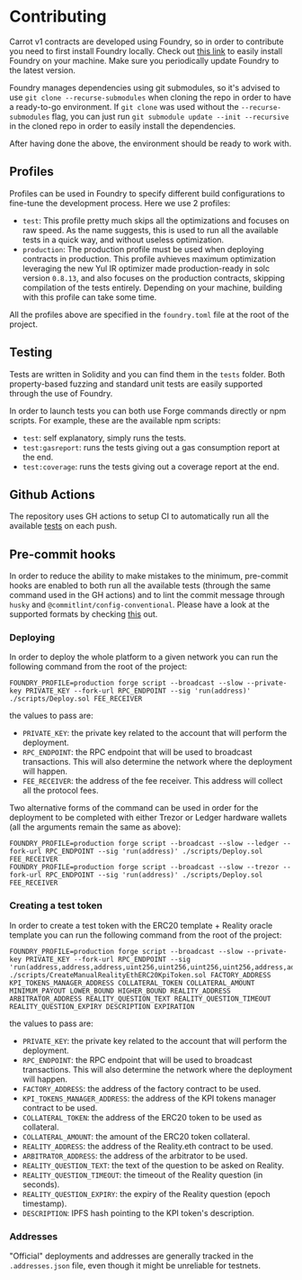 # Contributing

Carrot v1 contracts are developed using Foundry, so in order to contribute you
need to first install Foundry locally. Check out
[this link](https://getfoundry.sh/) to easily install Foundry on your machine.
Make sure you periodically update Foundry to the latest version.

Foundry manages dependencies using git submodules, so it's advised to use
`git clone --recurse-submodules` when cloning the repo in order to have a
ready-to-go environment. If `git clone` was used without the
`--recurse-submodules` flag, you can just run
`git submodule update --init --recursive` in the cloned repo in order to easily
install the dependencies.

After having done the above, the environment should be ready to work with.

## Profiles

Profiles can be used in Foundry to specify different build configurations to
fine-tune the development process. Here we use 2 profiles:

- `test`: This profile pretty much skips all the optimizations and focuses on
  raw speed. As the name suggests, this is used to run all the available tests
  in a quick way, and without useless optimization.
- `production`: The production profile must be used when deploying contracts in
  production. This profile avhieves maximum optimization leveraging the new Yul
  IR optimizer made production-ready in solc version `0.8.13`, and also focuses
  on the production contracts, skipping compilation of the tests entirely.
  Depending on your machine, building with this profile can take some time.

All the profiles above are specified in the `foundry.toml` file at the root of
the project.

## Testing

Tests are written in Solidity and you can find them in the `tests` folder. Both
property-based fuzzing and standard unit tests are easily supported through the
use of Foundry.

In order to launch tests you can both use Forge commands directly or npm
scripts. For example, these are the available npm scripts:

- `test`: self explanatory, simply runs the tests.
- `test:gasreport`: runs the tests giving out a gas consumption report at the
  end.
- `test:coverage`: runs the tests giving out a coverage report at the end.

## Github Actions

The repository uses GH actions to setup CI to automatically run all the
available
[tests](https://github.com/carrot-kpi/contracts/blob/feature/v1-no-automation/.github/workflows/ci.yaml)
on each push.

## Pre-commit hooks

In order to reduce the ability to make mistakes to the minimum, pre-commit hooks
are enabled to both run all the available tests (through the same command used
in the GH actions) and to lint the commit message through `husky` and
`@commitlint/config-conventional`. Please have a look at the supported formats
by checking
[this](https://github.com/conventional-changelog/commitlint/tree/master/@commitlint/config-conventional)
out.

### Deploying

In order to deploy the whole platform to a given network you can run the
following command from the root of the project:

```
FOUNDRY_PROFILE=production forge script --broadcast --slow --private-key PRIVATE_KEY --fork-url RPC_ENDPOINT --sig 'run(address)' ./scripts/Deploy.sol FEE_RECEIVER
```

the values to pass are:

- `PRIVATE_KEY`: the private key related to the account that will perform the
  deployment.
- `RPC_ENDPOINT`: the RPC endpoint that will be used to broadcast transactions.
  This will also determine the network where the deployment will happen.
- `FEE_RECEIVER`: the address of the fee receiver. This address will collect all
  the protocol fees.

Two alternative forms of the command can be used in order for the deployment to
be completed with either Trezor or Ledger hardware wallets (all the arguments
remain the same as above):

```
FOUNDRY_PROFILE=production forge script --broadcast --slow --ledger --fork-url RPC_ENDPOINT --sig 'run(address)' ./scripts/Deploy.sol FEE_RECEIVER
FOUNDRY_PROFILE=production forge script --broadcast --slow --trezor --fork-url RPC_ENDPOINT --sig 'run(address)' ./scripts/Deploy.sol FEE_RECEIVER
```

### Creating a test token

In order to create a test token with the ERC20 template + Reality oracle
template you can run the following command from the root of the project:

```
FOUNDRY_PROFILE=production forge script --broadcast --slow --private-key PRIVATE_KEY --fork-url RPC_ENDPOINT --sig 'run(address,address,address,uint256,uint256,uint256,uint256,address,address,string,uint32,uint32,string,uint256)' ./scripts/CreateManualRealityEthERC20KpiToken.sol FACTORY_ADDRESS KPI_TOKENS_MANAGER_ADDRESS COLLATERAL_TOKEN COLLATERAL_AMOUNT MINIMUM_PAYOUT LOWER_BOUND HIGHER_BOUND REALITY_ADDRESS ARBITRATOR_ADDRESS REALITY_QUESTION_TEXT REALITY_QUESTION_TIMEOUT REALITY_QUESTION_EXPIRY DESCRIPTION EXPIRATION
```

the values to pass are:

- `PRIVATE_KEY`: the private key related to the account that will perform the
  deployment.
- `RPC_ENDPOINT`: the RPC endpoint that will be used to broadcast transactions.
  This will also determine the network where the deployment will happen.
- `FACTORY_ADDRESS`: the address of the factory contract to be used.
- `KPI_TOKENS_MANAGER_ADDRESS`: the address of the KPI tokens manager contract
  to be used.
- `COLLATERAL_TOKEN`: the address of the ERC20 token to be used as collateral.
- `COLLATERAL_AMOUNT`: the amount of the ERC20 token collateral.
- `REALITY_ADDRESS`: the address of the Reality.eth contract to be used.
- `ARBITRATOR_ADDRESS`: the address of the arbitrator to be used.
- `REALITY_QUESTION_TEXT`: the text of the question to be asked on Reality.
- `REALITY_QUESTION_TIMEOUT`: the timeout of the Reality question (in seconds).
- `REALITY_QUESTION_EXPIRY`: the expiry of the Reality question (epoch
  timestamp).
- `DESCRIPTION`: IPFS hash pointing to the KPI token's description.

### Addresses

"Official" deployments and addresses are generally tracked in the
`.addresses.json` file, even though it might be unreliable for testnets.
